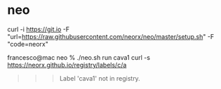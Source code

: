# neo

curl -i https://git.io -F "url=https://raw.githubusercontent.com/neorx/neo/master/setup.sh" -F "code=neorx"



francesco@mac neo % ./neo.sh run cava1
curl -s https://neorx.github.io/registry/labels/c/a
>>> Label 'cava1' not in registry.
